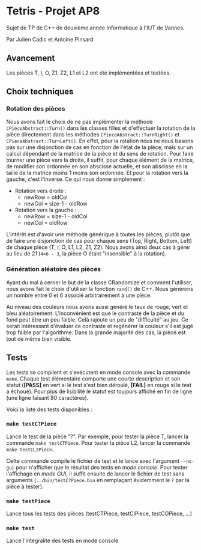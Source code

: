 <!--
Si vous lisez ce README dans un éditeur de texte, nous vous conseillons plutôt
de le consulter à cette adresse : https://github.com/apinsard/TetrisAP8 pour
plus de clarté.
-->

# Tetris - Projet AP8

Sujet de TP de C++ de deuxième année Informatique à l'IUT de Vannes.

Par Julien Cadic et Antoine Pinsard

## Avancement

Les pièces T, I, O, Z1, Z2, L1 et L2 ont été implémentées et testées.

## Choix techniques

### Rotation des pièces

Nous avons fait le choix de ne pas implémenter la méthode
`CPieceAbstract::Turn()` dans les classes filles et d'effectuer la rotation de
la pièce directement dans les méthodes `CPieceAbstract::TurnRight()` et
`CPieceAbstract::TurnLeft()`. En effet, pour la rotation nous ne nous basons pas
sur une disjonction de cas en fonction de l'état de la pièce, mais sur un calcul
dépendant de la matrice de la pièce et du sens de rotation. Pour faire tourner
une pièce vers la droite, il suffit, pour chaque élément de la matrice, de
modifier son ordonnée en son abscisse actuelle, et son abscisse en la taille de
la matrice moins 1 moins son ordonnée. Et pour la rotation vers la gauche, c'est
l'inverse. Ce qui nous donne simplement :

* Rotation vers droite :
  * newRow = oldCol
  * newCol = size-1 - oldRow
* Rotation vers la gauche :
  * newRow = size-1 - oldCol
  * newCol = oldRow

L'intérêt est d'avoir une méthode générique à toutes les pièces, plutôt que de
faire une disjonction de cas pour chaque sens (Top, Right, Bottom, Left) de
chaque pièce (T, I, O, L1, L2, Z1, Z2). Nous avons ainsi deux cas à gérer au
lieu de 21 (`4×6 - 3`, la pièce O étant "insensible" à la rotation).

### Génération aléatoire des pièces

Ayant du mal à cerner le but de la classe CRandomize et comment l'utiliser, nous
avons fait le choix d'utiliser la fonction `rand()` de C++. Nous générons un
nombre entre 0 et 6 associé arbitrairement à une pièce.

Au niveau des couleurs nous avons aussi généré le taux de rouge, vert et bleu
aléatoirement. L'inconvénient est que le contraste de la pièce et du fond peut
être un peu faible. Celà rajoute un peu de "difficulté" au jeu. Ce serait
intéressant d'évaluer ce contraste et regénérer la couleur s'il est jugé trop
faible par l'algorithme. Dans la grande majorité des cas, la pièce est tout de
même bien visible.

## Tests

Les tests se compilent et s'exécutent en mode console avec la commande `make`.
Chaque test élémentaire comporte une courte description et son statut
(**[PASS]** en vert si le test s'est bien déroulé, **[FAIL]** en rouge si le
test a échoué). Pour plus de lisibilité le statut est toujours affiché en fin de
ligne (une ligne faisant 80 caractères).

Voici la liste des tests disponibles :

### `make testC?Piece`

Lance le test de la pièce "?". Par exemple, pour tester la pièce T, lancer la
commande `make testCTPiece`. Pour tester la pièce L2, lancer la commande `make
testCL2Piece`.

Cette commande compile le fichier de test et le lance avec l'argument `--no-gui`
pour n'afficher que le résultat des tests en *mode console*. Pour tester
l'affichage en *mode GUI*, il suffit ensuite de lancer le fichier de test sans
arguments (`../bin/testC?Piece.bin` en remplaçant évidemment le `?` par la pièce
à tester).

### `make testPiece`
Lance tous les tests des pièces (testCTPiece, testCIPiece, testCOPiece, ...)

### `make test`
Lance l'intégralité des tests en mode console

